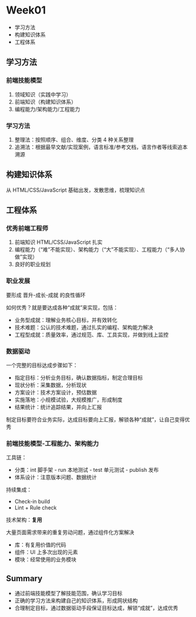 # Week01

- 学习方法
- 构建知识体系
- 工程体系

## 学习方法

### 前端技能模型

1. 领域知识（实践中学习）
2. 前端知识（构建知识体系）
3. 编程能力/架构能力/工程能力

### 学习方法

1. 整理法：按照顺序、组合、维度、分类 4 种关系整理
2. 追溯法：根据最早文献/实现案例，语言标准/参考文档，语言作者等线索追本溯源

## 构建知识体系

从 HTML/CSS/JavaScript 基础出发，发散思维，梳理知识点

## 工程体系

### 优秀前端工程师

1. 前端知识 HTML/CSS/JavaScript 扎实
2. 编程能力（“难”不能实现）、架构能力（“大”不能实现）、工程能力（“多人协做”实现）
3. 良好的职业规划

### 职业发展

要形成 晋升-成长-成就 的良性循环

如何优秀？就是要达成各种“成就”来实现，包括：

- 业务型成就：理解业务核心目标，并有效转化
- 技术难题：公认的技术难题，通过扎实的编程、架构能力解决
- 工程型成就：质量效率，通过规范、库、工具实现，并做到线上监控

### 数据驱动

一个完整的目标达成步骤如下：

- 指定目标：分析业务目标，确认数据指标，制定合理目标
- 现状分析：采集数据，分析现状
- 方案设计：技术方案设计，预估数据
- 实施落地：小规模试验，大规模推广，形成制度
- 结果统计：统计追踪结果，并向上汇报

制定目标要符合业务实际，达成目标要向上汇报，解锁各种“成就”，让自己变得优秀

### 前端技能模型-工程能力、架构能力

工具链：

- 分类：int 脚手架 - run 本地测试 - test 单元测试 - publish 发布
- 体系设计：注意版本问题、数据统计

持续集成：

- Check-in build
- Lint + Rule check

技术架构：**复用**

大量页面需求带来的重复劳动问题，通过组件化方案解决

- 库：有复用价值的代码
- 组件：UI 上多次出现的元素
- 模块：经常使用的业务模块

## Summary

- 通过前端技能模型了解技能范围，确认学习目标
- 正确的学习方法来构建自己的知识体系，形成网状结构
- 合理制定目标，通过数据驱动手段保证目标达成，解锁“成就”，达成优秀
